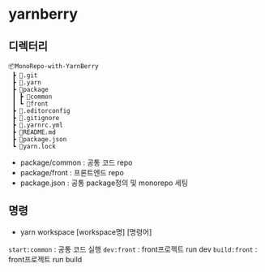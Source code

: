 # yarnberry

## 디렉터리

```
📦MonoRepo-with-YarnBerry
 ┣ 📂.git
 ┣ 📂.yarn
 ┣ 📂package
 ┃ ┣ 📂common
 ┃ ┗ 📂front
 ┣ 📜.editorconfig
 ┣ 📜.gitignore
 ┣ 📜.yarnrc.yml
 ┣ 📜README.md
 ┣ 📜package.json
 ┗ 📜yarn.lock
```

- package/common : 공통 코드 repo
- package/front : 프론트엔드 repo
- package.json : 공통 package정의 및 monorepo 세팅

## 명령

- yarn workspace [workspace명] [명령어]

`start:common` : 공통 코드 실행
`dev:front` : front프로젝트 run dev
`build:front` : front프로젝트 run build
